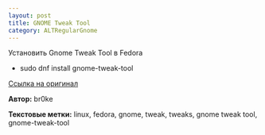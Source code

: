 ```yaml
---
layout: post
title: GNOME Tweak Tool
category: ALTRegularGnome
---
```


Установить Gnome Tweak Tool в Fedora

- sudo dnf install gnome-tweak-tool

[Ссылка на оригинал](https://linuxhint.com/install-gnome-tweak-tool-fedora-27/)

**Автор:** br0ke

**Текстовые метки:** linux, fedora, gnome, tweak, tweaks, gnome tweak tool, gnome-tweak-tool